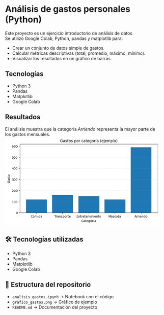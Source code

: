 
# Análisis de gastos personales (Python)

Este proyecto es un ejercicio introductorio de análisis de datos.  
Se utilizó Google Colab, Python, pandas y matplotlib para:

- Crear un conjunto de datos simple de gastos.
- Calcular métricas descriptivas (total, promedio, máximo, mínimo).
- Visualizar los resultados en un gráfico de barras.

## Tecnologías
- Python 3
- Pandas
- Matplotlib
- Google Colab

## Resultados
El análisis muestra que la categoría *Arriendo* representa la mayor parte de los gastos mensuales.
![Gráfico de gastos](grafico_gastos.png)

## 🛠️ Tecnologías utilizadas
- Python 3
- Pandas
- Matplotlib
- Google Colab

## 📂 Estructura del repositorio
- `analisis_gastos.ipynb` → Notebook con el código
- `grafico_gastos.png` → Gráfico de ejemplo
- `README.md` → Documentación del proyecto
